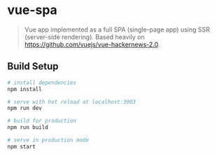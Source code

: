 # vue-spa

> Vue app implemented as a full SPA (single-page app) using SSR (server-side rendering). Based heavily on https://github.com/vuejs/vue-hackernews-2.0.

## Build Setup

``` bash
# install dependencies
npm install

# serve with hot reload at localhost:3003
npm run dev

# build for production
npm run build

# serve in production mode
npm start
```


